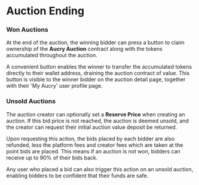 # Auction Ending

### Won Auctions

At the end of the auction, the winning bidder can press a button to claim ownership of the **Aucry Auction** contract along with the tokens accumulated throughout the auction.&#x20;

A convenient button enables the winner to transfer the accumulated tokens directly to their wallet address, draining the auction contract of value. This button is visible to the winner bidder on the auction detail page, together with their 'My Aucry' user profile page.

### Unsold Auctions

The auction creator can optionally set a **Reserve Price** when creating an auction. If this bid price is not reached, the auction is deemed unsold, and the creator can request their initial auction value deposit be returned.

Upon requesting this action, the bids placed by each bidder are also refunded, less the platform fees and creator fees which are taken at the point bids are placed. This means if an auction is not won, bidders can receive up to 90% of their bids back.

Any user who placed a bid can also trigger this action on an unsold auction, enabling bidders to be confident that their funds are safe.
